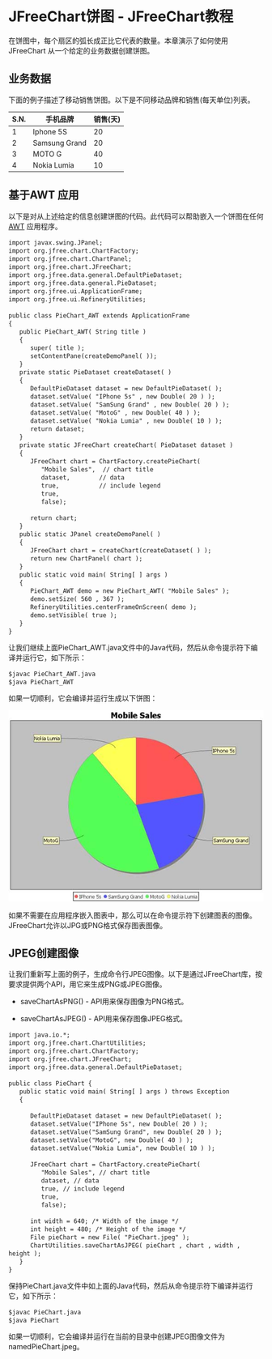 # JFreeChart饼图 - JFreeChart教程

在饼图中，每个扇区的弧长成正比它代表的数量。本章演示了如何使用JFreeChart 从一个给定的业务数据创建饼图。

## 业务数据

下面的例子描述了移动销售饼图。以下是不同移动品牌和销售(每天单位)列表。

| **S.N.** | **手机品牌** | **销售(天)** |
| --- | --- | --- |
| 1 | Iphone 5S | 20 |
| 2 | Samsung Grand | 20 |
| 3 | MOTO G | 40 |
| 4 | Nokia Lumia | 10 |

## 基于AWT 应用

以下是对从上述给定的信息创建饼图的代码。此代码可以帮助嵌入一个饼图在任何[AWT](http://www.yiibai.com/awt/ "awt") 应用程序。

```
import javax.swing.JPanel;
import org.jfree.chart.ChartFactory;
import org.jfree.chart.ChartPanel;
import org.jfree.chart.JFreeChart;
import org.jfree.data.general.DefaultPieDataset;
import org.jfree.data.general.PieDataset;
import org.jfree.ui.ApplicationFrame;
import org.jfree.ui.RefineryUtilities;

public class PieChart_AWT extends ApplicationFrame 
{
   public PieChart_AWT( String title ) 
   {
      super( title ); 
      setContentPane(createDemoPanel( ));
   }
   private static PieDataset createDataset( ) 
   {
      DefaultPieDataset dataset = new DefaultPieDataset( );
      dataset.setValue( "IPhone 5s" , new Double( 20 ) );  
      dataset.setValue( "SamSung Grand" , new Double( 20 ) );   
      dataset.setValue( "MotoG" , new Double( 40 ) );    
      dataset.setValue( "Nokia Lumia" , new Double( 10 ) );  
      return dataset;         
   }
   private static JFreeChart createChart( PieDataset dataset )
   {
      JFreeChart chart = ChartFactory.createPieChart(      
         "Mobile Sales",  // chart title 
         dataset,        // data    
         true,           // include legend   
         true, 
         false);

      return chart;
   }
   public static JPanel createDemoPanel( )
   {
      JFreeChart chart = createChart(createDataset( ) );  
      return new ChartPanel( chart ); 
   }
   public static void main( String[ ] args )
   {
      PieChart_AWT demo = new PieChart_AWT( "Mobile Sales" );  
      demo.setSize( 560 , 367 );    
      RefineryUtilities.centerFrameOnScreen( demo );    
      demo.setVisible( true ); 
   }
}

```

让我们继续上面PieChart_AWT.java文件中的Java代码，然后从命令提示符下编译并运行它，如下所示：

```
$javac PieChart_AWT.java 
$java PieChart_AWT 

```

如果一切顺利，它会编译并运行生成以下饼图：

![JFreeChart Pie Chart](../img/1-14110Q120405b.jpg)

如果不需要在应用程序嵌入图表中，那么可以在命令提示符下创建图表的图像。 JFreeChart允许以JPG或PNG格式保存图表图像。

## JPEG创建图像

让我们重新写上面的例子，生成命令行JPEG图像。以下是通过JFreeChart库，按要求提供两个API，用它来生成PNG或JPEG图像。

*   saveChartAsPNG() - API用来保存图像为PNG格式。

*   saveChartAsJPEG() - API用来保存图像JPEG格式。

```
import java.io.*;
import org.jfree.chart.ChartUtilities;
import org.jfree.chart.ChartFactory;
import org.jfree.chart.JFreeChart;
import org.jfree.data.general.DefaultPieDataset;

public class PieChart {
   public static void main( String[ ] args ) throws Exception
   {

      DefaultPieDataset dataset = new DefaultPieDataset( );
      dataset.setValue("IPhone 5s", new Double( 20 ) );
      dataset.setValue("SamSung Grand", new Double( 20 ) );
      dataset.setValue("MotoG", new Double( 40 ) );
      dataset.setValue("Nokia Lumia", new Double( 10 ) );

      JFreeChart chart = ChartFactory.createPieChart(
         "Mobile Sales", // chart title
         dataset, // data
         true, // include legend
         true,
         false);

      int width = 640; /* Width of the image */
      int height = 480; /* Height of the image */ 
      File pieChart = new File( "PieChart.jpeg" ); 
      ChartUtilities.saveChartAsJPEG( pieChart , chart , width , height );
   }
}

```

保持PieChart.java文件中如上面的Java代码，然后从命令提示符下编译并运行它，如下所示：

```
$javac PieChart.java 
$java PieChart 

```

如果一切顺利，它会编译并运行在当前的目录中创建JPEG图像文件为namedPieChart.jpeg。

